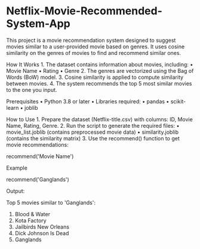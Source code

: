 # Netflix-Movie-Recommended-System-App

This project is a movie recommendation system designed to suggest movies similar to a user-provided movie based on genres. It uses cosine similarity on the genres of movies to find and recommend similar ones.

How It Works
	1.	The dataset contains information about movies, including:
	•	Movie Name
	•	Rating
	•	Genre
	2.	The genres are vectorized using the Bag of Words (BoW) model.
	3.	Cosine similarity is applied to compute similarity between movies.
	4.	The system recommends the top 5 most similar movies to the one you input.

Prerequisites
	•	Python 3.8 or later
	•	Libraries required:
	•	pandas
	•	scikit-learn
	•	joblib

How to Use
	1.	Prepare the dataset (Netflix-title.csv) with columns: ID, Movie Name, Rating, Genre.
	2.	Run the script to generate the required files:
	•	movie_list.joblib (contains preprocessed movie data)
	•	similarity.joblib (contains the similarity matrix)
	3.	Use the recommend() function to get movie recommendations:

recommend('Movie Name')

Example

recommend('Ganglands')

Output:

Top 5 movies similar to 'Ganglands':
1. Blood & Water
2. Kota Factory
3. Jailbirds New Orleans
4. Dick Johnson Is Dead
5. Ganglands
